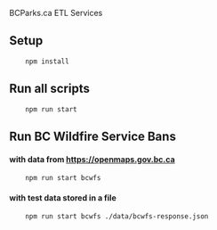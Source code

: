 BCParks.ca ETL Services


## Setup

```
    npm install
```

## Run all scripts

```
    npm run start
```

## Run BC Wildfire Service Bans

#### with data from https://openmaps.gov.bc.ca
```
    npm run start bcwfs
```

#### with test data stored in a file
```
    npm run start bcwfs ./data/bcwfs-response.json
```

